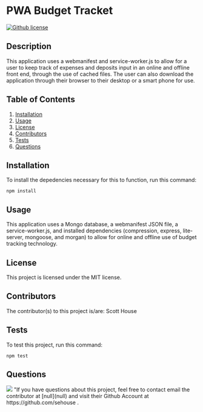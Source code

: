 # PWA Budget Tracket

[![Github license](https://img.shields.io/static/v1?label=License&message=MIT&color=blue)](#license)

## Description
 This application uses a webmanifest and service-worker.js to allow for a user to keep track of expenses and deposits input in an online and offline front end, through the use of cached files. The user can also download the application through their browser to their desktop or a smart phone for use.

## Table of Contents
1. [Installation](#installation)
2. [Usage](#usage)
3. [License](#license)
4. [Contributors](#contributors)
5. [Tests](#tests)
6. [Questions](#questions)

## Installation
To install the depedencies necessary for this to function, run this command:

```npm install```

## Usage
 This application uses a Mongo database, a webmanifest JSON file, a service-worker.js, and installed dependencies (compression, express, lite-server, mongoose, and morgan) to allow for online and offline use of budget tracking technology. 

## License
This project is licensed under the MIT license.

## Contributors
The contributor(s) to this project is/are:
Scott House

## Tests
To test this project, run this command:

```npm test```

## Questions
<img src="https://avatars3.githubusercontent.com/u/60306968?v=4">
"If you have questions about this project, feel free to contact email the contributor at [null](null) and visit their Github Account at https://github.com/sehouse .

